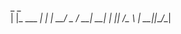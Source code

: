 
 _            _   
| |_ ___  ___| |_ 
| __/ _ \/ __| __|
| ||  __/\__ \ |_ 
 \__\___||___/\__|
                  
